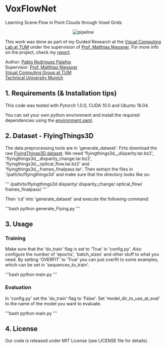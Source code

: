 # VoxFlowNet
Learning Scene Flow in Point Clouds through Voxel Grids

<!-- | | |
|:-------------------------:|:-------------------------:|
|<img alt="test_3" src="/assets/images/test_munich/test_3.png">  |  <img alt="test_3_output" src="/assets/images/test_munich/test_3_output.png">|
|<img alt="test_3_ALL" src="/assets/images/test_munich/test_3_ALL.png">  |  <img alt="test_3_planes" src="/assets/images/test_munich/test_3_planes.png">|

<p align="center">
	<img src="/assets/images/result_stuttgart.gif" alt="result_on_stuttgart_video">
</p>

<a name="intro"></a> -->


<p align="center">
	<img src="https://github.com/pablorpalafox/voxflownet/blob/master/doc/pipeline.png" alt="pipeline">
</p>



This work was done as part of my Guided Research at the [Visual Computing Lab at TUM](https://www.niessnerlab.org/) under the supervision of [Prof. Matthias Niessner](https://www.niessnerlab.org/members/matthias_niessner/profile.html). For more info on the project, check my [report](/assets/report.pdf).

Author: [Pablo Rodriguez Palafox](https://pablorpalafox.github.io/)  
Supervisor: [Prof. Matthias Niessner](https://www.niessnerlab.org/members/matthias_niessner/profile.html)  
[Visual Computing Group at TUM](https://www.niessnerlab.org/)  
[Technical University Munich](https://www.tum.de/)  



## 1. Requirements (& Installation tips)
This code was tested with Pytorch 1.0.0, CUDA 10.0 and Ubuntu 16.04.

You can set your own python environment and install the required dependencies using the [environment.yaml](environment.yaml).



## 2. Dataset - FlyingThings3D

The data preprocessing tools are in 'generate_dataset'. Firts download the raw [FlyingThings3D dataset](https://lmb.informatik.uni-freiburg.de/resources/datasets/SceneFlowDatasets.en.html). We need 'flyingthings3d__disparity.tar.bz2', 'flyingthings3d__disparity_change.tar.bz2', 'flyingthings3d__optical_flow.tar.bz2' and 'flyingthings3d__frames_finalpass.tar'. Then extract the files in '/path/to/flyingthings3d' and make sure that the directory looks like so:

'''
/path/to/flyingthings3d
  disparity/
  disparity_change/
  optical_flow/
  frames_finalpass/
'''

Then 'cd' into 'generate_dataset' and execute the following command:

'''bash
python generate_Flying.py
'''

## 3. Usage

### Training

Make sure that the 'do_train' flag is set to 'True' in 'config.py'. Also configure the number of 'epochs', 'batch_sizes' and other stuff to what you need. By setting 'OVERFIT' to 'True' you can just overfit to some examples, which can be set in 'sequences_to_train'.

'''bash
python main.py
'''

### Evaluation

In 'config.py' set the 'do_train' flag to 'False'. Set 'model_dir_to_use_at_eval' to the name of the model you want to evaluate.

'''bash
python main.py
'''


## 4. License

Our code is released under MIT License (see LICENSE file for details).
